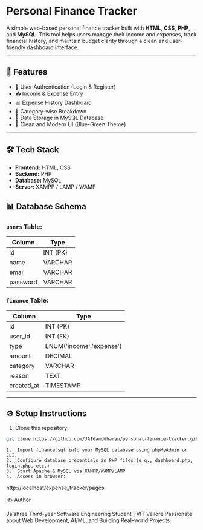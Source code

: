 # Personal Finance Tracker

A simple web-based personal finance tracker built with **HTML**, **CSS**, **PHP**, and **MySQL**. This tool helps users manage their income and expenses, track financial history, and maintain budget clarity through a clean and user-friendly dashboard interface.

---

## 🚀 Features

- 🔐 User Authentication (Login & Register)
- 📥 Income & Expense Entry
- 📊 Expense History Dashboard
- 📂 Category-wise Breakdown
- 💾 Data Storage in MySQL Database
- 🎨 Clean and Modern UI (Blue-Green Theme)

---

## 🛠️ Tech Stack

- **Frontend:** HTML, CSS
- **Backend:** PHP
- **Database:** MySQL
- **Server:** XAMPP / LAMP / WAMP

## 📊 Database Schema

### `users` Table:
| Column     | Type         |
|------------|--------------|
| id         | INT (PK)     |
| name       | VARCHAR      |
| email      | VARCHAR      |
| password   | VARCHAR      |

### `finance` Table:
| Column     | Type         |
|------------|--------------|
| id         | INT (PK)     |
| user_id    | INT (FK)     |
| type       | ENUM('income','expense') |
| amount     | DECIMAL      |
| category   | VARCHAR      |
| reason     | TEXT         |
| created_at | TIMESTAMP    |

---

## ⚙️ Setup Instructions

1. Clone this repository:
```bash
git clone https://github.com/JAIdamodharan/personal-finance-tracker.git
```
	1.	Import finance.sql into your MySQL database using phpMyAdmin or CLI.
	2.	Configure database credentials in PHP files (e.g., dashboard.php, login.php, etc.)
	3.	Start Apache & MySQL via XAMPP/WAMP/LAMP
	4.	Access in browser:

http://localhost/expense_tracker/pages




✍️ Author

Jaishree
Third-year Software Engineering Student | VIT Vellore
Passionate about Web Development, AI/ML, and Building Real-world Projects

